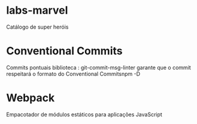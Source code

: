 # labs-marvel
Catálogo de super heróis
# Conventional Commits
Commits pontuais
biblioteca : git-commit-msg-linter garante que o commit respeitará o formato do Conventional Commitsnpm -D
# Webpack
Empacotador de módulos estáticos para aplicações JavaScript
